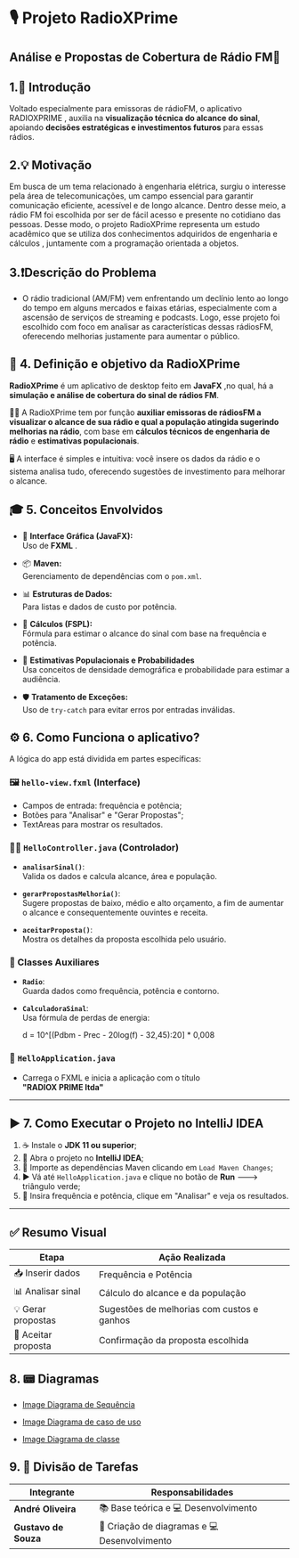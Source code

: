 # 🎙️ Projeto RadioXPrime  
## Análise e Propostas de Cobertura de Rádio FM📡


## 1.🧾 Introdução

Voltado especialmente para emissoras de rádioFM, o aplicativo RADIOXPRIME , auxilia na **visualização técnica do alcance do sinal**, apoiando **decisões estratégicas e investimentos futuros** para essas rádios.

## 2.💡 Motivação

Em busca de um tema relacionado à engenharia elétrica, surgiu o interesse pela área de telecomunicações, um campo essencial para garantir comunicação eficiente, acessível e de longo alcance. Dentro desse meio, a rádio FM foi escolhida por ser de fácil acesso e presente no cotidiano das pessoas. Desse modo, o projeto RadioXPrime representa um estudo acadêmico que se utiliza dos conhecimentos adquiridos de engenharia e cálculos , juntamente com a programação orientada a objetos.


## 3.❗Descrição do Problema

- O rádio tradicional (AM/FM) vem enfrentando um declínio lento ao longo do tempo em alguns mercados e faixas etárias, especialmente com a ascensão de serviços de streaming e podcasts. Logo, esse projeto foi escolhido com foco em analisar as características dessas rádiosFM, oferecendo melhorias justamente para aumentar o público.



## 📌 4. Definição e objetivo da RadioXPrime

**RadioXPrime** é um aplicativo de desktop feito em **JavaFX** ,no qual, há a  **simulação e análise de cobertura do sinal de rádios FM**.

👨‍🔧 A RadioXPrime tem por função **auxiliar emissoras de rádiosFM a visualizar o alcance de sua rádio e qual a população atingida sugerindo melhorias na rádio**, com base em **cálculos técnicos de engenharia de rádio** e **estimativas populacionais**.

🖥️ A interface é simples e intuitiva: você insere os dados da rádio e o sistema analisa tudo, oferecendo sugestões de investimento para melhorar o alcance.

## 🎓 5. Conceitos Envolvidos

- 🎨 **Interface Gráfica (JavaFX):**  
  Uso de **FXML** .

- 📦 **Maven:**  
  Gerenciamento de dependências com o `pom.xml`.

- 📊 **Estruturas de Dados:**  
  Para listas e dados de custo por potência.

- 📶 **Cálculos (FSPL):**  
  Fórmula para estimar o alcance do sinal com base na frequência e potência.

- 👥 **Estimativas Populacionais e Probabilidades**  
  Usa conceitos de densidade demográfica e probabilidade para estimar a audiência.

- 🛡️ **Tratamento de Exceções:**  
  Uso de `try-catch` para evitar erros por entradas inválidas.


## ⚙️ 6. Como Funciona o aplicativo?

A lógica do app está dividida em partes específicas:

### 🖼️ `hello-view.fxml` (Interface)
- Campos de entrada: frequência e potência;
- Botões para "Analisar" e "Gerar Propostas";
- TextAreas para mostrar os resultados.

### 👨‍💻 `HelloController.java` (Controlador)
- **`analisarSinal()`**:  
  Valida os dados e calcula alcance, área e população.

- **`gerarPropostasMelhoria()`**:  
  Sugere propostas de baixo, médio e alto orçamento, a fim de aumentar o alcance e consequentemente ouvintes e receita.

- **`aceitarProposta()`**:  
  Mostra os detalhes da proposta escolhida pelo usuário.

### 📐 Classes Auxiliares
- **`Radio`**:  
  Guarda dados como frequência, potência e contorno.

- **`CalculadoraSinal`**:  
  Usa fórmula de perdas de energia:  
  
  d = 10^[(Pdbm - Prec - 20log(f) - 32,45):20] * 0,008

  
### 🚀 `HelloApplication.java`
- Carrega o FXML e inicia a aplicação com o título  
  **"RADIOX PRIME ltda"**

---

## ▶️ 7. Como Executar o Projeto no IntelliJ IDEA

1. ☕ Instale o **JDK 11 ou superior**;
2. 📂 Abra o projeto no **IntelliJ IDEA**;
3. 🔄 Importe as dependências Maven clicando em `Load Maven Changes`;
4. ▶️ Vá até `HelloApplication.java` e clique no botão de **Run** ---> triângulo verde;
5. 🧪 Insira frequência e potência, clique em "Analisar" e veja os resultados.

---

## ✅ Resumo Visual

| Etapa               | Ação Realizada                             |
|---------------------|--------------------------------------------|
| 📥 Inserir dados     | Frequência e Potência                      |
| 📊 Analisar sinal    | Cálculo do alcance e da população          |
| 💡 Gerar propostas   | Sugestões de melhorias com custos e ganhos |
| 📌 Aceitar proposta  | Confirmação da proposta escolhida          |


## 8. 📟 Diagramas

- [Image Diagrama de Sequência](https://github.com/user-attachments/assets/b6fb89a8-1fd0-42a7-b4ae-7c43c251b0c1)

- [Image Diagrama de caso de uso](https://github.com/user-attachments/files/21026049/Diagrama.de.caso.de.uso.pdf)

- [Image Diagrama de classe](https://github.com/user-attachments/files/21026064/Diagrama.de.classe.pdf)


## 9. 👥 Divisão de Tarefas

| Integrante           | Responsabilidades                          |
|----------------------|--------------------------------------------|
| **André Oliveira**   | 📚 Base teórica e 💻 Desenvolvimento   |
| **Gustavo de Souza** | 🧩 Criação de diagramas e 💻 Desenvolvimento |


